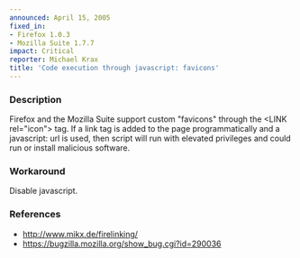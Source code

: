 ```yaml
---
announced: April 15, 2005
fixed_in:
- Firefox 1.0.3
- Mozilla Suite 1.7.7
impact: Critical
reporter: Michael Krax
title: 'Code execution through javascript: favicons'
---
```


<h3>Description</h3>

<p>Firefox and the Mozilla Suite support custom "favicons"
through the &lt;LINK rel="icon"&gt; tag. If a link tag
is added to the page programmatically and a javascript: url is used,
then script will run with elevated privileges and could run or
install malicious software.</p>

<h3>Workaround</h3>

<p>Disable javascript.</p>

<h3>References</h3>

<ul>
<li><a class="ex-ref" href="http://www.mikx.de/firelinking/">http://www.mikx.de/firelinking/</a></li>

<li><a href="https://bugzilla.mozilla.org/show_bug.cgi?id=290036">
https://bugzilla.mozilla.org/show_bug.cgi?id=290036</a></li>
</ul>




